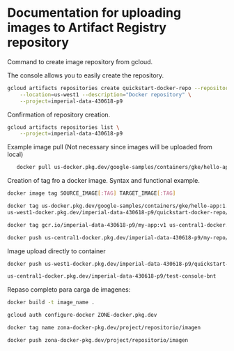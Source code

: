 # Documentation for uploading images to Artifact Registry repository

Command to create image repository from gcloud.

The console allows you to easily create the repository.

```bash
gcloud artifacts repositories create quickstart-docker-repo --repository-format=docker \
    --location=us-west1 --description="Docker repository" \
    --project=imperial-data-430618-p9
```

Confirmation of repository creation.
```bash
gcloud artifacts repositories list \
    --project=imperial-data-430618-p9
```

Example image pull (Not necessary since images will be uploaded from local)
```bash
   docker pull us-docker.pkg.dev/google-samples/containers/gke/hello-app:1.0
```

Creation of tag fro a docker image. Syntax and functional example.

```bash
docker image tag SOURCE_IMAGE[:TAG] TARGET_IMAGE[:TAG]

docker tag us-docker.pkg.dev/google-samples/containers/gke/hello-app:1.0 \
us-west1-docker.pkg.dev/imperial-data-430618-p9/quickstart-docker-repo/quickstart-image:tag1

docker tag gcr.io/imperial-data-430618-p9/my-app:v1 us-central1-docker.pkg.dev/imperial-data-430618-p9/my-repo/my-app:v1

docker push us-central1-docker.pkg.dev/imperial-data-430618-p9/my-repo/my-app:v1
```

Image upload directly to container
```bash
docker push us-west1-docker.pkg.dev/imperial-data-430618-p9/quickstart-docker-repo/quickstart-image:tag1
```



```bash
us-central1-docker.pkg.dev/imperial-data-430618-p9/test-console-bnt
```



Repaso completo para carga de imagenes:

```bash
docker build -t image_name .

gcloud auth configure-docker ZONE-docker.pkg.dev

docker tag name zona-docker-pkg.dev/project/repositorio/imagen 

docker push zona-docker-pkg.dev/project/repositorio/imagen
```